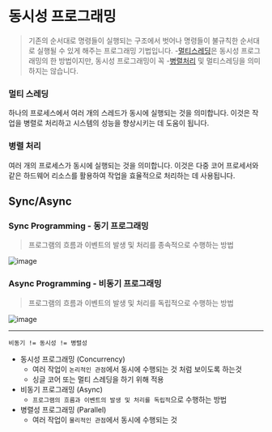 # 동시성 프로그래밍
> 기존의 순서대로 명령들이 실행되는 구조에서 벗어나 명령들이 불규칙한 순서대로 실행될 수 있게 해주는 프로그래밍 기법입니다. -[멀티스레딩](#멀티-스레딩)은 동시성 프로그래밍의 한 방법이지만, 동시성 프로그래밍이 꼭 -[병렬처리](#병렬-처리) 및 멀티스레딩을 의미하지는 않습니다.

### 멀티 스레딩
 하나의 프로세스에서 여러 개의 스레드가 동시에 실행되는 것을 의미합니다. 이것은 작업을 병렬로 처리하고 시스템의 성능을 향상시키는 데 도움이 됩니다.

### 병렬 처리
 여러 개의 프로세스가 동시에 실행되는 것을 의미합니다. 이것은 다중 코어 프로세서와 같은 하드웨어 리소스를 활용하여 작업을 효율적으로 처리하는 데 사용됩니다.

## Sync/Async

### Sync Programming - 동기 프로그래밍
> 프로그램의 흐름과 이벤트의 발생 및 처리를 종속적으로 수행하는 방법

![image](https://github.com/hamfan524/Today-We-Learn/assets/37105602/24cc5580-497c-428f-b407-0f16c7939f9e)

### Async Programming - 비동기 프로그래밍
> 프로그램의 흐름과 이벤트의 발생 및 처리를 독립적으로 수행하는 방법

![image](https://github.com/hamfan524/Today-We-Learn/assets/37105602/e492d6ab-8947-4551-99ff-0cf7693827ec)

---
```비동기 != 동시성 != 병렬성```

- 동시성 프로그래밍 (Concurrency)
    - 여러 작업이 `논리적인 관점`에서 동시에 수행되는 것 처럼 보이도록 하는것
    - 싱글 코어 또는 멀티 스레딩을 하기 위해 적용
- 비동기 프로그래밍 (Async)
    - `프로그램의 흐름과 이벤트의 발생 및 처리를 독립적`으로 수행하는 방법
- 병렬성 프로그래밍 (Parallel)
    - 여러 작업이 `물리적인 관점`에서 동시에 수행되는 것